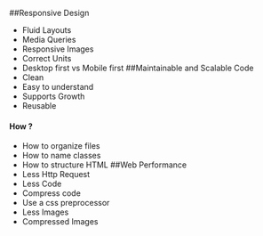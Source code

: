 ##Responsive Design
* Fluid Layouts
* Media Queries
* Responsive Images
* Correct Units
* Desktop first vs Mobile first
##Maintainable and Scalable Code
* Clean
* Easy to understand
* Supports Growth
* Reusable
#### How ?
* How to organize files 
* How to name classes
* How to structure HTML
##Web Performance
* Less Http Request
* Less Code
* Compress code
* Use a css preprocessor
* Less Images
* Compressed Images